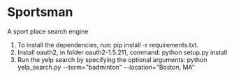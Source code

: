 # Sportsman
A sport place search engine

1. To install the dependencies, run: pip install -r requirements.txt.
2. Install oauth2, in folder oauth2-1.5.211, command: python setup.py install
3. Run the yelp search by specifying the optional arguments: python yelp_search.py --term="badminton" --location="Boston, MA"
